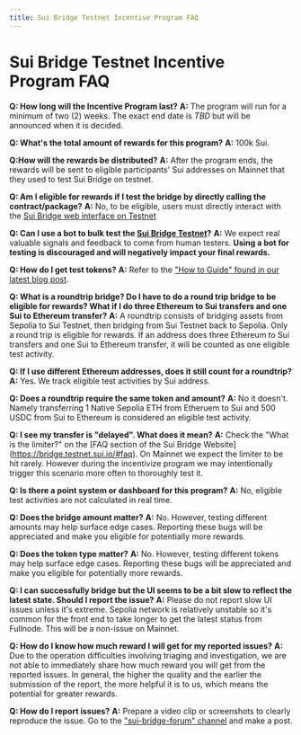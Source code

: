 ```yaml
---
title: Sui Bridge Testnet Incentive Program FAQ
---
```


# Sui Bridge Testnet Incentive Program FAQ

**Q: How long will the Incentive Program last?**
**A:** The program will run for a minimum of two (2) weeks. The exact end date is *TBD* but will be announced when it is decided.

**Q: What's the total amount of rewards for this program?**
**A:** 100k Sui.

**Q:How will the rewards be distributed?**
**A:** After the program ends, the rewards will be sent to eligible participants' Sui addresses on Mainnet that they used to test Sui Bridge on testnet.

**Q: Am I eligible for rewards if I test the bridge by directly calling the contract/package?** 
**A:** No, to be eligible, users must directly interact with the [Sui Bridge web interface on Testnet](https://bridge.testnet.sui.io/?ref=blog.sui.io)

**Q: Can I use a bot to bulk test  the [Sui Bridge Testnet](https://bridge.testnet.sui.io/)?** 
**A:** We expect real valuable signals and feedback to come from human testers. **Using a bot for testing is discouraged and will negatively impact your final rewards.**

**Q: How do I get test tokens?** 
**A:** Refer to the ["How to Guide" found in our latest blog post](https://blog.sui.io/sui-bridge-live-on-testnet-with-incentives/).

**Q: What is a roundtrip bridge? Do I have to do a round trip bridge to be eligible for rewards? What if I do three Ethereum to Sui transfers and one Sui to Ethereum transfer?** 
**A:** A roundtrip consists of bridging assets from Sepolia to Sui Testnet, then bridging from Sui Testnet back to Sepolia. Only a round trip is eligible for rewards. If an address does three Ethereum to Sui transfers and one Sui to Ethereum transfer, it will be counted as one eligible test activity.

**Q: If I use different Ethereum addresses, does it still count for a roundtrip?**
**A:** Yes. We track eligible test activities by Sui address.

**Q: Does a roundtrip require the same token and amount?**
**A:** No it doesn't. Namely transferring 1 Native Sepolia ETH from Etheruem to Sui and 500 USDC from Sui to Ethereum is considered an eligible test activity.

**Q: I see my transfer is "delayed". What does it mean?** 
**A:** Check the "What is the limiter?" on the [FAQ section of the Sui Bridge Website] (https://bridge.testnet.sui.io/#faq). On Mainnet we expect the limiter to be hit rarely. However during the incentivize program we may intentionally trigger this scenario more often to thoroughly test it.

**Q: Is there a point system or dashboard for this program?**
**A:** No, eligible test activities are not calculated in real time.

**Q: Does the bridge amount matter?**
**A:** No. However, testing different amounts may help surface edge cases. Reporting these bugs will be appreciated and make you eligible for potentially more rewards.

**Q: Does the token type matter?**
**A:** No. However, testing different tokens may help surface edge cases. Reporting these bugs will be appreciated and make you eligible for potentially more rewards.

**Q: I can successfully bridge but the UI seems to be a bit slow to reflect the latest state. Should I report the issue?**
**A:** Please do not report slow UI issues unless it's extreme. Sepolia network is relatively unstable so it's common for the front end to take longer to get the latest status from Fullnode. This will be a non-issue on Mainnet.

**Q: How do I know how much reward I will get for my reported issues?**
**A:** Due to the operation difficulties involving triaging and investigation, we are not able to immediately share how much reward you will get from the reported issues. In general, the higher the quality and the earlier the submission of the report, the more helpful it is to us, which means the potential for greater rewards.

**Q: How do I report issues?** 
**A:** Prepare a video clip or screenshots to clearly reproduce the issue. Go to the ["sui-bridge-forum" channel](https://discord.com/channels/916379725201563759/1249826301972316190)  and make a post.